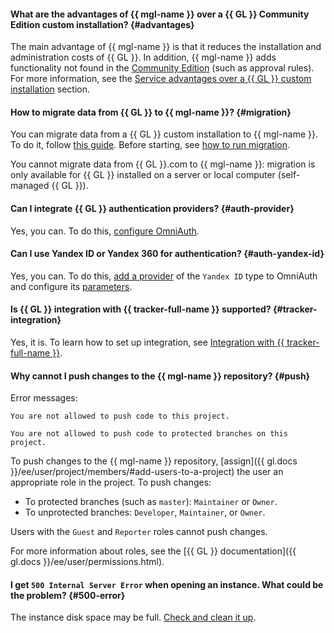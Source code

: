 #### What are the advantages of {{ mgl-name }} over a {{ GL }} Community Edition custom installation? {#advantages}

The main advantage of {{ mgl-name }} is that it reduces the installation and administration costs of {{ GL }}. In addition, {{ mgl-name }} adds functionality not found in the [Community Edition](https://about.gitlab.com/install/ce-or-ee/) (such as approval rules). For more information, see the [Service advantages over a {{ GL }} custom installation](../../managed-gitlab/concepts/managed-gitlab-vs-custom-installation.md) section.

#### How to migrate data from {{ GL }} to {{ mgl-name }}? {#migration}

You can migrate data from a {{ GL }} custom installation to {{ mgl-name }}. To do it, follow [this guide](../../managed-gitlab/operations/instance/migration.md). Before starting, see [how to run migration](../../managed-gitlab/concepts/migration.md).

You cannot migrate data from {{ GL }}.com to {{ mgl-name }}: migration is only available for {{ GL }} installed on a server or local computer (self-managed {{ GL }}).

#### Can I integrate {{ GL }} authentication providers? {#auth-provider}

Yes, you can. To do this, [configure OmniAuth](../../managed-gitlab/operations/omniauth.md).

#### Can I use Yandex ID or Yandex 360 for authentication? {#auth-yandex-id}

Yes, you can. To do this, [add a provider](../../managed-gitlab/operations/omniauth.md#add-provider) of the `Yandex ID` type to OmniAuth and configure its [parameters](../../managed-gitlab/operations/omniauth.md#yandex-id).

#### Is {{ GL }} integration with {{ tracker-full-name }} supported? {#tracker-integration}

Yes, it is. To learn how to set up integration, see [Integration with {{ tracker-full-name }}](../../tracker/user/gitlab.md).

#### Why cannot I push changes to the {{ mgl-name }} repository? {#push}

Error messages:

```text
You are not allowed to push code to this project.
```

```text
You are not allowed to push code to protected branches on this project.
```

To push changes to the {{ mgl-name }} repository, [assign]({{ gl.docs }}/ee/user/project/members/#add-users-to-a-project) the user an appropriate role in the project. To push changes:

* To protected branches (such as `master`): `Maintainer` or `Owner`.
* To unprotected branches: `Developer`, `Maintainer`, or `Owner`.

Users with the `Guest` and `Reporter` roles cannot push changes.

For more information about roles, see the [{{ GL }} documentation]({{ gl.docs }}/ee/user/permissions.html).

#### I get `500 Internal Server Error` when opening an instance. What could be the problem? {#500-error}

The instance disk space may be full. [Check and clean it up](../../managed-gitlab/operations/instance/clean-up-disk-space.md).

